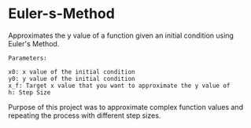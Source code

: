# Euler-s-Method

Approximates the y value of a function given an initial condition using Euler's Method.
    
    Parameters: 

    x0: x value of the initial condition
    y0: y value of the initial condition
    x_f: Target x value that you want to approximate the y value of
    h: Step Size 

Purpose of this project was to approximate complex function values and repeating the process with different step sizes.
